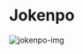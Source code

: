# Jokenpo
![jokenpo-img](https://github.com/Diegokraus/jokenpo/assets/80995860/fe0c3380-6b8d-46d6-982a-c65c6c140695)
